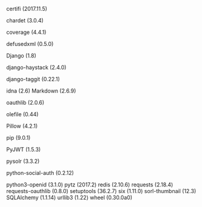 certifi (2017.11.5)

chardet (3.0.4)

coverage (4.4.1)

defusedxml (0.5.0)

Django (1.8)

django-haystack (2.4.0)

django-taggit (0.22.1)

idna (2.6)
Markdown (2.6.9)

oauthlib (2.0.6)

olefile (0.44)

Pillow (4.2.1)

pip (9.0.1)

PyJWT (1.5.3)

pysolr (3.3.2)

python-social-auth (0.2.12)

python3-openid (3.1.0)
pytz (2017.2)
redis (2.10.6)
requests (2.18.4)
requests-oauthlib (0.8.0)
setuptools (36.2.7)
six (1.11.0)
sorl-thumbnail (12.3)
SQLAlchemy (1.1.14)
urllib3 (1.22)
wheel (0.30.0a0)
